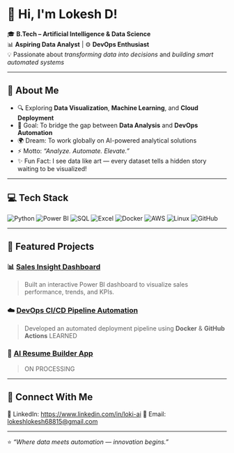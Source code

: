 # 👋 Hi, I'm Lokesh D!

🎓 **B.Tech – Artificial Intelligence & Data Science**  
📊 **Aspiring Data Analyst** | ⚙️ **DevOps Enthusiast**  
💡 Passionate about *transforming data into decisions* and *building smart automated systems*  

---

## 🌟 About Me
- 🔍 Exploring **Data Visualization**, **Machine Learning**, and **Cloud Deployment**
- 🧠 Goal: To bridge the gap between **Data Analysis** and **DevOps Automation**
- 🌍 Dream: To work globally on AI-powered analytical solutions  
- ⚡ Motto: *“Analyze. Automate. Elevate.”*  
- ✨ Fun Fact: I see data like art — every dataset tells a hidden story waiting to be visualized!

---

## 💻 Tech Stack

![Python](https://img.shields.io/badge/Python-3776AB?style=for-the-badge&logo=python&logoColor=white)
![Power BI](https://img.shields.io/badge/Power%20BI-F2C811?style=for-the-badge&logo=powerbi&logoColor=black)
![SQL](https://img.shields.io/badge/SQL-336791?style=for-the-badge&logo=postgresql&logoColor=white)
![Excel](https://img.shields.io/badge/Excel-217346?style=for-the-badge&logo=microsoftexcel&logoColor=white)
![Docker](https://img.shields.io/badge/Docker-2496ED?style=for-the-badge&logo=docker&logoColor=white)
![AWS](https://img.shields.io/badge/AWS-232F3E?style=for-the-badge&logo=amazonaws&logoColor=white)
![Linux](https://img.shields.io/badge/Linux-FCC624?style=for-the-badge&logo=linux&logoColor=black)
![GitHub](https://img.shields.io/badge/GitHub-100000?style=for-the-badge&logo=github&logoColor=white)

---

## 🧠 Featured Projects

### 📊 [Sales Insight Dashboard](https://lookerstudio.google.com/u/0/reporting/ff1643f4-deed-42a9-9219-4738910418cf/page/UqnPF)
> Built an interactive Power BI dashboard to visualize sales performance, trends, and KPIs.

### ☁️ [DevOps CI/CD Pipeline Automation](#)
> Developed an automated deployment pipeline using **Docker** & **GitHub Actions** LEARNED

### 🤖 [AI Resume Builder App](#)
> ON PROCESSING
---

## 🌈 Connect With Me
💼 LinkedIn: https://www.linkedin.com/in/loki-ai
📧 Email: lokeshlokesh68815@gmail.com

---

⭐ *“Where data meets automation — innovation begins.”*
